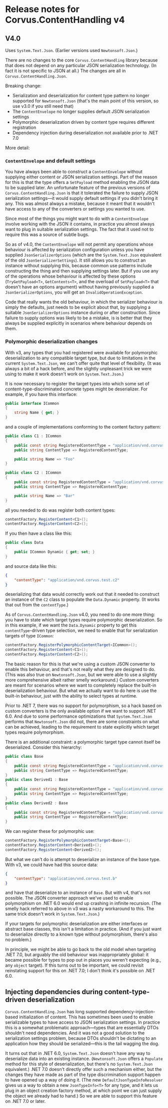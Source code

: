 # Release notes for Corvus.ContentHandling v4

## V4.0

Uses `System.Text.Json`. (Earlier versions used `Newtonsoft.Json`.)

There are no changes to the core `Corvus.ContentHandling` library because that does not depend on any particular JSON serialization technology. (In fact it is not specific to JSON at all.) The changes are all in `Corvus.ContentHandling.Json`.

Breaking change:
* Serialization and deserialization for content type pattern no longer supported for `Newtonsoft.Json` (that's the main point of this version, so use v3.0 if you still need that)
* The `ContentEnvelope` no longer supplies default JSON serialization settings
* Polymorphic deserialization driven by content type requires different registration
* Dependency injection during deserialization not available prior to .NET 7.0

More detail:

### `ContentEnvelope` and default settings

You have always been  able to construct a `ContentEnvelope` without supplying either content or JSON serialization settings. Part of the reason for this is that the type offers a `SetPayload` method enabling the JSON data to be supplied later. An unfortunate feature of the previous versions of `Corvus.ContentHandling.Json` is that it tolerated the failure to supply JSON serialization settings—it would supply default settings if you didn't bring it any. This was almost always a mistake, because it meant that it wouldn't have access to any of the converters or settings you wanted to use.

Since most of the things you might want to do with a `ContentEnvelope` involve working with the JSON it contains, in practice you almost always want to plug in suitable serialization settings. The fact that it used not to require this was a source of subtle bugs.

So as of v4.0, the `ContentEnvelope` will not permit any operations whose behaviour is affected by serialization configuration unless you have supplied `JsonSerializerOptions` (which are the `System.Text.Json` equivalent of the old `JsonSerializerSettings`). It still allows you to construct an instance without supplying this, because common use patterns include constructing the thing and then supplying settings later. But if you use any of the operations whose behaviour is affected by these options (`TryGetPayload<T>`, `GetContents<T>`, and the overload of `SetPayload<T>` that doesn't have an options argument) without having previously supplied a `JsonSerializerOptions`, you will get an `InvalidOperationException`.

Code that really wants the old behaviour, in which the serializer behaviour is simply the defaults, just needs to be explicit about that, by supplying a suitable `JsonSerializerOptions` instance during or after construction. Since failure to supply options was likely to be a mistake, is is better that they always be supplied explicitly in scenarios where behaviour depends on them.

### Polymorphic deserialization changes

With v3, any types that you had registered were available for polymorphic deserialization to any compatible target type, but due to limitations in the current `System.Text.Json`, we can't offer quite that level of flexibility. (It was always a bit of a hack before, and the slightly unpleasant trick we were using to make it work doesn't work on `System.Text.Json`.)

It is now necessary to register the target types into which some set of content-type-discriminated concrete types might be deserializer. For example, if you have this interface:

```csharp
public interface ICommon
{
    string Name { get; }
}
```

and a couple of implementations conforming to the content factory pattern:

```csharp
public class C1 : ICommon
{
    public const string RegisteredContentType = "application/vnd.corvus.test.c1";
    public string ContentType => RegisteredContentType;

    public string Name => "Foo"
}

public class C2 : ICommon
{
    public const string RegisteredContentType = "application/vnd.corvus.test.c2";
    public string ContentType => RegisteredContentType;

    public string Name => "Bar"
}
```

all you needed to do was register both content types:

```csharp
contentFactory.RegisterContent<C1>();
contentFactory.RegisterContent<C2>();
```

If you then have a class like this:

```csharp
public class Data
{
    public ICommon Dynamic { get; set; }
}
```

and  source data like this:

```json
{
    "contentType": "application/vnd.corvus.test.c2"
}
```

deserializing that data would correctly work out that it needed to construct an instance of the `C2` class to populate the `Data.Dynamic` property. (It works that out from the `contentType`.)

As of `Corvus.ContentHandling.Json` v4.0, you need to do one more thing: you have to state which target types require polymorphic deserialization. So in this example, if we want the `Data.Dynamic` property to get this `contentType`-driven type selection, we need to enable that for serialization targets of type `ICommon`:

```csharp
contentFactory.RegisterPolymorphicContentTarget<ICommon>();
contentFactory.RegisterContent<C1>();
contentFactory.RegisterContent<C2>();
```

The basic reason for this is that we're using a custom JSON converter to enable this behaviour, and that's not really what they are designed to do. (This was also true on `Newtonsoft.Json`, but we were able to use a slightly more comprehensive albeit rather smelly workaround.) Custom converters are meant for scenarios where we want to completely replace the built-in deserialization behaviour. But what we actually want to do here is use the built-in behaviour, just with the ability to select types at runtime.

Prior to .NET 7, there was no support for polymorphism, so a hack based on custom converters is the only available option if we want to support .NET 6.0. And due to some performance optimizations that `System.Text.Json` performs that `Newtonsoft.Json` did not, there are some constraints on what can be achieved, leading to the requirement to state explicitly which target types require polymorphism.

There is an additional constraint: a polymorphic target type cannot itself be deserialized. Consider this hierarchy:

```csharp
public class Base
{
    public const string RegisteredContentType = "application/vnd.corvus.test.b";
    public string ContentType => RegisteredContentType;
}
public class Derived1 : Base
{
    public const string RegisteredContentType = "application/vnd.corvus.test.d1";
    public string ContentType => RegisteredContentType;
}
public class Derived2 : Base
{
    public const string RegisteredContentType = "application/vnd.corvus.test.d2";
    public string ContentType => RegisteredContentType;
}
```

We can register these for polymorphic use:

```csharp
contentFactory.RegisterPolymorphicContentTarget<Base>();
contentFactory.RegisterContent<Derived1>();
contentFactory.RegisterContent<Derived2>();
```

But what we can't do is attempt to deserialize an instance of the base type. With v3, we could have had this source data:

```json
{
    "contentType": "application/vnd.corvus.test.b"
}
```

and have that deserialize to an instance of `Base`. But with v4, that's not possible. The JSON converter approach we've used to enable polymorphism on .NET 6.0 would end up crashing in infinite recursion. (The smelly hack referred to above in v3 was a nasty workaround to this. The same trick doesn't work in `System.Text.Json`.)

If your targets for polymorphic deserialization are either interfaces or abstract base classes, this isn't a limitation in practice. (And if you just want to deserialize directly to a known type without polymorphism, there's also no problem.)

In principle, we might be able to go back to the old model when targeting .NET 7.0, but arguably the old behaviour was inappropriately global: it became possible for types to pop out in places you weren't expecting (e.g., any `object` target). If this turns out to be important, we could revisit reinstating support for this on .NET 7.0; I don't think it's possible on .NET 6.0.


## Injecting dependencies during content-type-driven deserialization

`Corvus.ContentHandling.Json` has long supported dependency-injection-based initialization of content. This has sometimes been used to enable serializable types to have access to JSON serialization settings. In practice this is a somewhat problematic approach—types that are essentially DTOs shouldn't need dependencies. And it was not a good solution to the serialization settings problem, because DTOs shouldn't be dictating to an application how they should be serialized—this is the tail wagging the dog.

It turns out that in .NET 6.0, `System.Text.Json` doesn't have any way to deserialize data into an existing instance. (`Newtonsoft.Json` offers a `Populate` method for this style of deserialization, but there's no `System.Text.Json` equivalent.) .NET 7.0 doesn't directly offer such a mechanism either, but the changes they have made as part of the type discrimination support happen to have opened up a way of doing it. (The new `DefaultJsonTypeInfoResolver` gives us a way to obtain a new `JsonTypeInfo<T>` for any type, and it lets us plug in an object creation factory method, at which point we can just supply the object we already had to hand.) So we are able to support this feature on .NET 7.0 or later.